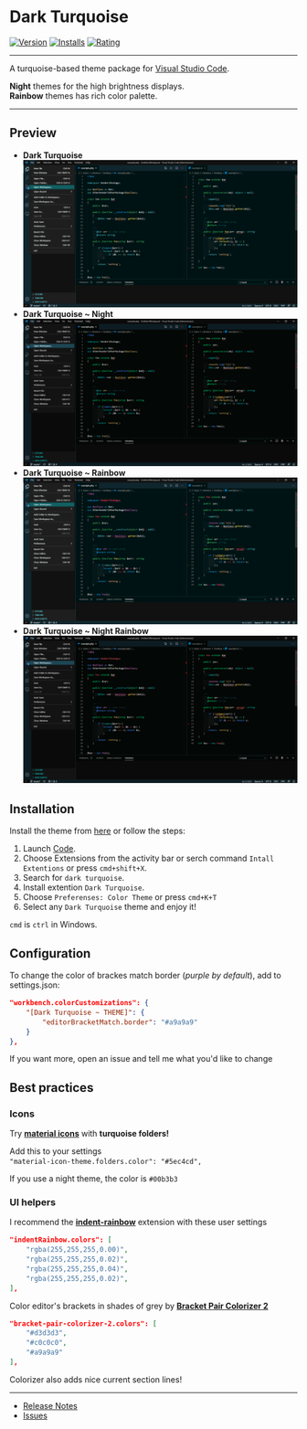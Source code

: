 # Dark Turquoise

[![Version](https://vsmarketplacebadge.apphb.com/version-short/999-Victor.dark-turquoise.svg?style=for-the-badge&colorA=10262e&colorB=116062)](https://marketplace.visualstudio.com/items?itemName=999-Victor.dark-turquoise)
[![Installs](https://vsmarketplacebadge.apphb.com/installs-short/999-Victor.dark-turquoise.svg?style=for-the-badge&colorA=10262e&colorB=116062)](https://marketplace.visualstudio.com/items?itemName=999-Victor.dark-turquoise)
[![Rating](https://vsmarketplacebadge.apphb.com/rating-star/999-Victor.dark-turquoise.svg?style=for-the-badge&colorA=10262e&colorB=116062)](https://marketplace.visualstudio.com/items?itemName=999-Victor.dark-turquoise&ssr=false#review-details)  

***

A turquoise-based theme package for [Visual Studio Code](https://code.visualstudio.com/).  
  
**Night** themes for the high brightness displays.  
**Rainbow** themes has rich color palette.  

***

## Preview

* **Dark Turquoise**
![Dark Turquoise](media/dt.png)
* **Dark Turquoise ~ Night**
![Dark Turquoise ~ Night](media/dtn.png)
* **Dark Turquoise ~ Rainbow**
![Dark Turquoise ~ Rainbow](media/dtr.png)
* **Dark Turquoise ~ Night Rainbow**
![Dark Turquoise ~ Noght Rainbow](media/dtnr.png)

## Installation

Install the theme from [here](https://marketplace.visualstudio.com/items?itemName=999-Victor.dark-turquoise) or follow the steps:

1. Launch [Code](https://code.visualstudio.com/).
2. Choose Extensions from the activity bar or serch command `Intall Extentions` or press `cmd+shift+X`.
3. Search for `dark turquoise`.
4. Install extention `Dark Turquoise`.
5. Choose `Preferenses: Color Theme` or press `cmd+K+T`
6. Select any `Dark Turquoise` theme and enjoy it!

`cmd` is `ctrl` in Windows.

## Configuration

To change the color of brackes match border (*purple by default*), add to settings.json:

```json
"workbench.colorCustomizations": {
    "[Dark Turquoise ~ THEME]": {
        "editorBracketMatch.border": "#a9a9a9"
    }
},
```

If you want more, open an issue and tell me what you'd like to change

## Best practices

### Icons

Try **[material icons](https://marketplace.visualstudio.com/items?itemName=PKief.material-icon-theme)** with **turquoise folders!**  

Add this to your settings  
`"material-icon-theme.folders.color": "#5ec4cd",`  
  
If you use a night theme, the color is `#00b3b3`

### UI helpers

I recommend the **[indent-rainbow](https://marketplace.visualstudio.com/items?itemName=oderwat.indent-rainbow)** extension with these user settings

```json
"indentRainbow.colors": [
    "rgba(255,255,255,0.00)",
    "rgba(255,255,255,0.02)",
    "rgba(255,255,255,0.04)",
    "rgba(255,255,255,0.02)",
],
```
  
Color editor's brackets in shades of grey by **[Bracket Pair Colorizer 2](https://marketplace.visualstudio.com/items?itemName=CoenraadS.bracket-pair-colorizer-2)**

```json
"bracket-pair-colorizer-2.colors": [
    "#d3d3d3",
    "#c0c0c0",
    "#a9a9a9"
],
```

Colorizer also adds nice current section lines!

***

* [Release Notes](CHANGELOG.md)  
* [Issues](https://github.com/999-Victor/vscode-dark-turquoise-theme/issues)
